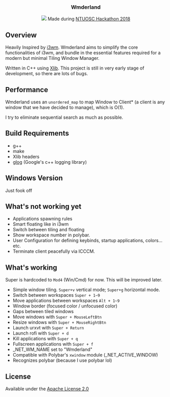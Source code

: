 <div align="center">
<h3>Wmderland</h3>
<img src="https://github.com/aesophor/Wmderland/raw/master/assets/scrot.jpg">
Made during <a href="https://www.facebook.com/events/256671588330840/">NTUOSC Hackathon 2018</a>
</div>

## Overview
Heavily Inspired by [i3wm](https://github.com/i3/i3). Wmderland aims to simplify the core functionalities of i3wm, and bundle in the essential features required for a modern but minimal Tiling Window Manager.

Written in C++ using [Xlib](https://en.wikipedia.org/wiki/Xlib). This project is still in very early stage of development, so there are lots of bugs.

## Performance
Wmderland uses an `unordered_map` to map Window to Client* (a client is any window that we have decided to manage), which is O(1). 

I try to eliminate sequential search as much as possible. 

## Build Requirements
* g++
* make
* Xlib headers
* [glog](https://github.com/google/glog) (Google's c++ logging library)

## Windows Version
Just fook off

## What's not working yet
* Applications spawning rules
* Smart floating like in i3wm
* Switch between tiling and floating
* Show workspace number in polybar.
* User Configuration for defining keybinds, startup applications, colors... etc.
* Terminate client peacefully via ICCCM.

## What's working
Super is hardcoded to `Mod4` (Win/Cmd) for now. This will be improved later.
* Simple window tiling. `Super+v` vertical mode; `Super+g` horizontal mode.
* Switch between workspaces `Super + 1~9`
* Move applications between workspaces `Alt + 1~9`
* Window border (focused color / unfocused color)
* Gaps between tiled windows
* Move windows with `Super + MouseLeftBtn`
* Resize windows with `Super + MouseRightBtn`
* Launch urxvt with `Super + Return`
* Launch rofi with `Super + d`
* Kill applications with `Super + q`
* Fullscreen applications with `Super + f` 
* _NET_WM_NAME set to "Wmderland"
* Compatible with Polybar's `xwindow` module (_NET_ACTIVE_WINDOW)
* Recognizes polybar (because I use polybar lol)

## License
Available under the [Apache License 2.0](https://github.com/aesophor/Wmderland/blob/master/LICENSE)

